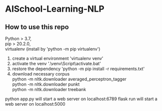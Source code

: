 # AISchool-Learning-NLP

## How to use this repo

Python > 3.7,  
pip > 20.2.0,  
virtualenv (install by 'python -m pip virtualenv')

1. create a virtual environment 'virtualenv venv'
2. activate the venv '.\venv\Script\activate.bat'
3. restore the dependency 'python -m pip install -r requirements.txt'
4. download necessary corpus  
python -m nltk.downloader averaged_perceptron_tagger  
python -m nltk.downloader punkt  
python -m nltk.downloader treebank  

python app.py will start a web server on localhost:6789
flask run will start a web server on localhost:5000
